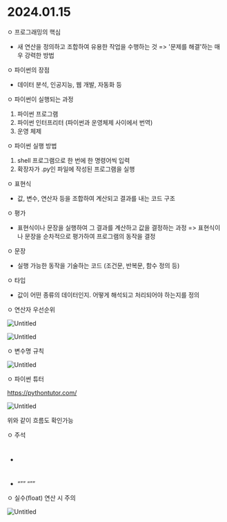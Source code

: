 # 2024.01.15

ㅇ 프로그래밍의 핵심

- 새 연산을 정의하고 조합하여 유용한 작업을 수행하는 것
=> '문제를 해결'하는 매우 강력한 방법

ㅇ 파이썬의 장점

- 데이터 분석, 인공지능, 웹 개발, 자동화 등

ㅇ 파이썬이 실행되는 과정

1. 파이썬 프로그램
2. 파이썬 인터프리터 (파이썬과 운영체제 사이에서 번역)
3. 운영 체제

ㅇ 파이썬 실행 방법

1. shell 프로그램으로 한 번에 한 명령어씩 입력
2. 확장자가 .py인 파일에 작성된 프로그램을 실행

ㅇ 표현식

- 값, 변수, 연산자 등을 조합하여 계산되고 결과를 내는 코드 구조

ㅇ 평가

- 표현식이나 문장을 실행하여 그 결과를 계산하고 값을 결정하는 과정
=> 표현식이나 문장을 순차적으로 평가하여 프로그램의 동작을 결정

ㅇ 문장

- 실행 가능한 동작을 기술하는 코드 (조건문, 반복문, 함수 정의 등)

ㅇ 타입

- 값이 어떤 종류의 데이터인지. 어떻게 해석되고 처리되어야 하는지를 정의

ㅇ 연산자 우선순위

![Untitled](https://prod-files-secure.s3.us-west-2.amazonaws.com/05d69132-c35d-419c-9d73-87b6a4590874/33780afa-51dc-4bb5-8c81-1bc0a1ce74e9/Untitled.png)

![Untitled](https://prod-files-secure.s3.us-west-2.amazonaws.com/05d69132-c35d-419c-9d73-87b6a4590874/9f182197-1f6f-4666-8599-bde5397d8786/Untitled.png)

ㅇ 변수명 규칙

![Untitled](https://prod-files-secure.s3.us-west-2.amazonaws.com/05d69132-c35d-419c-9d73-87b6a4590874/e2021b2c-4fd5-4e8f-a4e2-5f6a68b93b1d/Untitled.png)

ㅇ 파이썬 튜터

https://pythontutor.com/

![Untitled](https://prod-files-secure.s3.us-west-2.amazonaws.com/05d69132-c35d-419c-9d73-87b6a4590874/3db6732e-1561-4358-88dd-478390ee9969/Untitled.png)

위와 같이 흐름도 확인가능

ㅇ 주석

- #
- “””        “””

ㅇ 실수(float) 연산 시 주의

![Untitled](https://prod-files-secure.s3.us-west-2.amazonaws.com/05d69132-c35d-419c-9d73-87b6a4590874/f285b104-3257-4a77-80ef-cf82c6b78b59/Untitled.png)